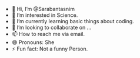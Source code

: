 - 👋 Hi, I’m @Sarabantasnim
- 👀 I’m interested in Science.
- 🌱 I’m currently learning basic things about coding.
- 💞️ I’m looking to collaborate on ...
- 📫 How to reach me via email.
- 😄 Pronouns: She
- ⚡ Fun fact: Not a funny Person. 

<!---
Sarabantasnim/Sarabantasnim is a ✨ special ✨ repository because its `README.md` (this file) appears on your GitHub profile.
You can click the Preview link to take a look at your changes.
--->
